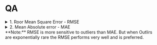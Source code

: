 # QA
<details>
<summary>
1. Roor Mean Square Error - RMSE
</summary>
A Typical performance measure for rgression problem is the root mean square error(RMSE).\
It gives an idea of how uch eror the system typically makes in its prediction
</details>

<details>
<summary>
2. Mean Absolute error - MAE
</summary>
IF there are many outliers you might consider using MAE( also called average absolute deviation).
</details>
 **Note:** RMSE is more sensitive to outliers than MAE. But when Outlirs are exponentially rare the RMSE performs very well and is preferred.

